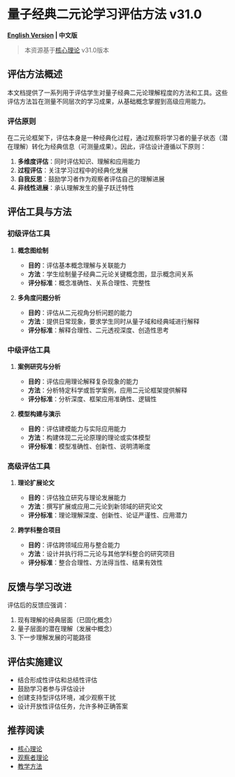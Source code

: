 # 量子经典二元论学习评估方法 v31.0

**[English Version](assessment_methods_en.md) | 中文版**

> 本资源基于[核心理论](../../core.md) v31.0版本

## 评估方法概述

本文档提供了一系列用于评估学生对量子经典二元论理解程度的方法和工具。这些评估方法旨在测量不同层次的学习成果，从基础概念掌握到高级应用能力。

### 评估原则

在二元论框架下，评估本身是一种经典化过程，通过观察将学习者的量子状态（潜在理解）转化为经典信息（可测量成果）。因此，评估设计遵循以下原则：

1. **多维度评估**：同时评估知识、理解和应用能力
2. **过程评估**：关注学习过程中的经典化发展
3. **自我反思**：鼓励学习者作为观察者评估自己的理解进展
4. **非线性进展**：承认理解发生的量子跃迁特性

## 评估工具与方法

### 初级评估工具

1. **概念图绘制**
   - **目的**：评估基本概念理解与关联能力
   - **方法**：学生绘制量子经典二元论关键概念图，显示概念间关系
   - **评分标准**：概念准确性、关系合理性、完整性

2. **多角度问题分析**
   - **目的**：评估从二元视角分析问题的能力
   - **方法**：提供日常现象，要求学生同时从量子域和经典域进行解释
   - **评分标准**：解释合理性、二元透视深度、创造性思考

### 中级评估工具

1. **案例研究与分析**
   - **目的**：评估应用理论解释复杂现象的能力
   - **方法**：分析特定科学或哲学案例，应用二元论框架提供解释
   - **评分标准**：分析深度、框架应用准确性、逻辑性

2. **模型构建与演示**
   - **目的**：评估建模能力与实际应用能力
   - **方法**：构建体现二元论原理的理论或实体模型
   - **评分标准**：模型准确性、创新性、说明清晰度

### 高级评估工具

1. **理论扩展论文**
   - **目的**：评估独立研究与理论发展能力
   - **方法**：撰写扩展或应用二元论到新领域的研究论文
   - **评分标准**：理论理解深度、创新性、论证严谨性、应用潜力

2. **跨学科整合项目**
   - **目的**：评估跨领域应用与整合能力
   - **方法**：设计并执行将二元论与其他学科整合的研究项目
   - **评分标准**：整合合理性、方法得当性、结果有效性

## 反馈与学习改进

评估后的反馈应强调：

1. 现有理解的经典层面（已固化概念）
2. 量子层面的潜在理解（发展中概念）
3. 下一步理解发展的可能路径

## 评估实施建议

- 结合形成性评估和总结性评估
- 鼓励学习者参与评估设计
- 创建支持型评估环境，减少观察干扰
- 设计开放性评估任务，允许多种正确答案

## 推荐阅读

- [核心理论](../../core.md)
- [观察者理论](../../formal_theory/formal_theory_observer.md)
- [教学方法](teaching_methods.md)